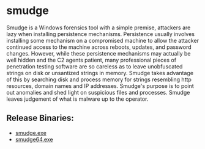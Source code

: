 smudge
======

Smudge is a Windows forensics tool with a simple premise, attackers are lazy when
installing persistence mechanisms. Persistence usually involves installing some 
mechanism on a compromised machine to allow the attacker continued access to the 
machine across reboots, updates, and password changes. However, while these 
persistence mechanisms may actually be well hidden and the C2 agents patient, many 
professional pieces of penetration testing software are so careless as to leave 
unobfuscated strings on disk or unsantized strings in memory. Smudge takes 
advantage of this by searching disk and process memory for strings resembling http 
resources, domain names and IP addresses. Smudge's purpose is to point out anomalies
 and shed light on suspicious files and processes. Smudge leaves judgement of what
is malware up to the operator.

Release Binaries: 
-----------------
* [smudge.exe](https://github.com/NickStephens/smudge/raw/master/release/smudge.exe)
* [smudge64.exe](https://github.com/NickStephens/smudge/raw/master/release/smudge64.exe)
